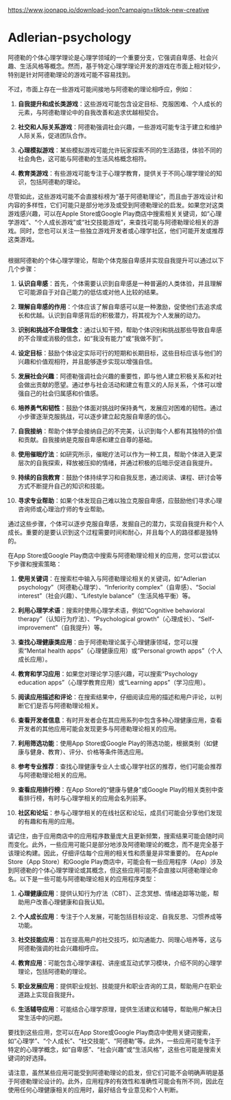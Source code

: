 https://www.joonapp.io/download-joon?campaign=tiktok-new-creative



# Adlerian-psychology

阿德勒的个体心理学理论是心理学领域的一个重要分支，它强调自卑感、社会兴趣、生活风格等概念。然而，基于特定心理学理论开发的游戏在市面上相对较少，特别是针对阿德勒理论的游戏可能不容易找到。

不过，市面上存在一些游戏可能间接地与阿德勒的理论相呼应，例如：

1. **自我提升和成长类游戏**：这些游戏可能包含设定目标、克服困难、个人成长的元素，与阿德勒理论中的自我改善和追求优越相契合。

2. **社交和人际关系游戏**：阿德勒强调社会兴趣，一些游戏可能专注于建立和维护人际关系，促进团队合作。

3. **心理模拟游戏**：某些模拟游戏可能允许玩家探索不同的生活路径，体验不同的社会角色，这可能与阿德勒的生活风格概念相符。

4. **教育类游戏**：有些游戏可能专注于心理学教育，提供关于不同心理学理论的知识，包括阿德勒的理论。

尽管如此，这些游戏可能不会直接标榜为“基于阿德勒理论”，而且由于游戏设计和内容的多样性，它们可能只是部分地涉及或受到阿德勒理论的启发。如果您对这类游戏感兴趣，可以在Apple Store或Google Play商店中搜索相关关键词，如“心理学游戏”、“个人成长游戏”或“社交技能游戏”，来查找可能与阿德勒理论相关的游戏。同时，您也可以关注一些独立游戏开发者或心理学社区，他们可能开发或推荐这类游戏。

## 

根据阿德勒的个体心理学理论，帮助个体克服自卑感并实现自我提升可以通过以下几个步骤：

1. **认识自卑感**：首先，个体需要认识到自卑感是一种普遍的人类体验，并且理解它可能源自于对自己能力的低估或对他人比较的结果。

2. **理解自卑感的作用**：个体应该了解自卑感可以是一种激励，促使他们去追求成长和优越。认识到自卑感背后的积极潜力，将其视为个人发展的动力。

3. **识别和挑战不合理信念**：通过认知干预，帮助个体识别和挑战那些导致自卑感的不合理或消极的信念，如“我没有能力”或“我做不到”。

4. **设定目标**：鼓励个体设定实际可行的短期和长期目标，这些目标应该与他们的兴趣和价值观相符，并且能够逐步实现以增强自信。

5. **发展社会兴趣**：阿德勒强调社会兴趣的重要性，即与他人建立积极关系和对社会做出贡献的愿望。通过参与社会活动和建立有意义的人际关系，个体可以增强自己的社会归属感和价值感。

6. **培养勇气和韧性**：鼓励个体面对挑战时保持勇气，发展应对困难的韧性。通过小步骤逐渐克服挑战，可以逐步建立起克服自卑感的信心。

7. **自我接纳**：帮助个体学会接纳自己的不完美，认识到每个人都有其独特的价值和贡献。自我接纳是克服自卑感和建立自尊的基础。

8. **使用催眠疗法**：如研究所示，催眠疗法可以作为一种工具，帮助个体进入更深层次的自我探索，释放被压抑的情绪，并通过积极的后暗示促进自我提升。

9. **持续的自我教育**：鼓励个体持续学习和自我反思，通过阅读、课程、研讨会等方式不断提升自己的知识和技能。

10. **寻求专业帮助**：如果个体发现自己难以独立克服自卑感，应鼓励他们寻求心理咨询师或心理治疗师的专业帮助。

通过这些步骤，个体可以逐步克服自卑感，发掘自己的潜力，实现自我提升和个人成长。重要的是要认识到这个过程需要时间和耐心，并且每个人的路径都是独特的。


在App Store或Google Play商店中搜索与阿德勒理论相关的应用，您可以尝试以下步骤和搜索策略：

1. **使用关键词**：在搜索栏中输入与阿德勒理论相关的关键词，如“Adlerian psychology”（阿德勒心理学）、“Inferiority complex”（自卑感）、“Social interest”（社会兴趣）、“Lifestyle balance”（生活风格平衡）等。

2. **利用心理学术语**：搜索时使用心理学术语，例如“Cognitive behavioral therapy”（认知行为疗法）、“Psychological growth”（心理成长）、“Self-improvement”（自我提升）等。

3. **查找心理健康类应用**：由于阿德勒理论属于心理健康领域，您可以搜索“Mental health apps”（心理健康应用）或“Personal growth apps”（个人成长应用）。

4. **教育和学习应用**：如果您对理论学习感兴趣，可以搜索“Psychology education apps”（心理学教育应用）或“Learning apps”（学习应用）。

5. **阅读应用描述和评论**：在搜索结果中，仔细阅读应用的描述和用户评论，以判断它们是否与阿德勒理论相关。

6. **查看开发者信息**：有时开发者会在其应用系列中包含多种心理健康应用，查看开发者的其他应用可能会发现更多与阿德勒理论相关的应用。

7. **利用筛选功能**：使用App Store或Google Play的筛选功能，根据类别（如健康与健身、教育）、评分、价格等条件筛选应用。

8. **参考专业推荐**：查找心理健康专业人士或心理学社区的推荐，他们可能会推荐与阿德勒理论相关的应用。

9. **查看应用排行榜**：在App Store的“健康与健身”或Google Play的相关类别中查看排行榜，有时与心理学相关的应用会名列前茅。

10. **社区和论坛**：参与心理学相关的在线社区和论坛，成员们可能会分享他们发现的有趣和有用的应用。

请记住，由于应用商店中的应用程序数量庞大且更新频繁，搜索结果可能会随时间而变化。此外，一些应用可能只是部分地涉及阿德勒理论的概念，而不是完全基于该理论构建。因此，仔细评估每个应用的相关性和质量是非常重要的。
在Apple Store（App Store）和Google Play商店中，可能会有一些应用程序（App）涉及到阿德勒的个体心理学理论或其概念，但这些应用可能不会直接以阿德勒理论命名。以下是一些可能与阿德勒理论相关的应用程序类型：

1. **心理健康应用**：提供认知行为疗法（CBT）、正念冥想、情绪追踪等功能，帮助用户改善心理健康和自我认知。

2. **个人成长应用**：专注于个人发展，可能包括目标设定、自我反思、习惯养成等功能。

3. **社交技能应用**：旨在提高用户的社交技巧，如沟通能力、同理心培养等，这与阿德勒强调的社会兴趣相呼应。

4. **教育应用**：可能包含心理学课程、讲座或互动式学习模块，介绍不同的心理学理论，包括阿德勒的理论。

5. **职业发展应用**：提供职业规划、技能提升和职业咨询的工具，帮助用户在职业道路上实现自我提升。

6. **生活辅导应用**：可能结合心理学原理，提供生活建议和辅导，帮助用户解决日常生活中的问题。

要找到这些应用，您可以在App Store或Google Play商店中使用关键词搜索，如“心理学”、“个人成长”、“社交技能”、“阿德勒”等。此外，一些应用可能专注于特定的心理学概念，如“自卑感”、“社会兴趣”或“生活风格”，这些也可能是搜索关键词的好选择。

请注意，虽然某些应用可能受到阿德勒理论的启发，但它们可能不会明确声明是基于阿德勒理论设计的。此外，应用程序的有效性和准确性可能会有所不同，因此在使用任何心理健康相关的应用时，最好结合专业意见和个人判断。
